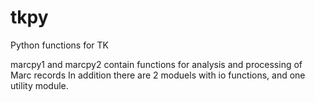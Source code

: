 # tkpy
 Python functions for TK
 
 marcpy1 and marcpy2 contain functions for analysis and processing of Marc records
 In addition there are 2 moduels with io functions, and one utility module.

